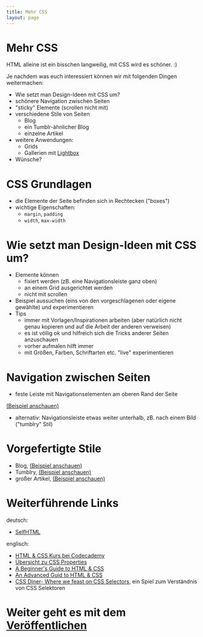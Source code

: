 ```yaml
---
title: Mehr CSS
layout: page
---
```


# Mehr CSS

HTML alleine ist ein bisschen langweilig, mit CSS wird es schöner. :)

Je nachdem was euch interessiert können wir mit folgenden Dingen weitermachen:

* Wie setzt man Design-Ideen mit CSS um?
* schönere Navigation zwischen Seiten
* "sticky" Elemente (scrollen nicht mit)
* verschiedene Stile von Seiten
    - Blog
    - ein Tumblr-ähnlicher Blog
    - einzelne Artikel
* weitere Anwendungen:
    - Grids
    - Gallerien mit [Lightbox](http://www.lokeshdhakar.com/projects/lightbox2/)
* Wünsche?

# CSS Grundlagen

* die Elemente der Seite befinden sich in Rechtecken ("boxes")
* wichtige Eigenschaften:
    - `margin`, `padding`
    - `width`, `max-width`

# Wie setzt man Design-Ideen mit CSS um?

* Elemente können
    - fixiert werden (zB. eine Navigationsleiste ganz oben)
    - an einem Grid ausgerichtet werden
    - nicht mit scrollen
* Beispiel aussuchen (eins von den vorgeschlagenen oder eigene gewählte)
    und experimentieren
* Tips
    - immer mit Vorlagen/Inspirationen arbeiten (aber natürlich nicht genau
        kopieren und auf die Arbeit der anderen verweisen)
    - es ist völlig ok und hilfreich sich die Tricks anderer Seiten
        anzuschauen
    - vorher aufmalen hilft immer
    - mit Größen, Farben, Schriftarten etc. "live" experimentieren

# Navigation zwischen Seiten

* feste Leiste mit Navigationselementen am oberen Rand der Seite

[(Beispiel anschauen)](header.html)

* alternativ: Navigationsleiste etwas weiter unterhalb, zB. nach
    einem Bild ("tumblry" Stil)

# Vorgefertigte Stile

* Blog, [(Beispiel anschauen)](pretty-blog.html)
* Tumblry, [(Beispiel anschauen)](tumblry.html)
* großer Artikel, [(Beispiel anschauen)](article.html)

# Weiterführende Links

deutsch:

* [SelfHTML](http://wiki.selfhtml.org/wiki/Startseite)

englisch:

* [HTML & CSS Kurs bei Codecademy](http://www.codecademy.com/tracks/web)
* [Übersicht zu CSS Properties][mdn-css-reference]
* [A Beginner's Guide to HTML & CSS](http://learn.shayhowe.com/html-css/)
* [An Advanced Guid to HTML & CSS](http://learn.shayhowe.com/advanced-html-css/)
* [CSS Diner- Where we feast on CSS Selectors](http://flukeout.github.io),
    ein Spiel zum Verständnis von CSS Selektoren

[mdn-css-reference]: https://developer.mozilla.org/en-US/docs/Web/CSS/Reference

# Weiter geht es mit dem [Veröffentlichen](publishing.html)
